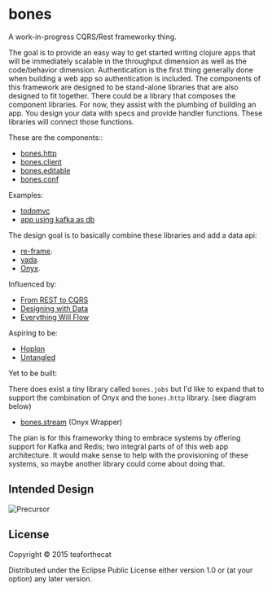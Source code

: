 # bones

A work-in-progress CQRS/Rest frameworky thing.

The goal is to provide an easy way to get started writing clojure apps that will
be immediately scalable in the throughput dimension as well as the code/behavior
dimension. Authentication is the first thing generally done when building a web
app so authentication is included. The components of this framework are designed
to be stand-alone libraries that are also designed to fit together. There could
be a library that composes the component libraries. For now, they assist with
the plumbing of building an app. You design your data with specs and provide
handler functions. These libraries will connect those functions.

These are the components::

- [bones.http](https://github.com/teaforthecat/bones-http)
- [bones.client](https://github.com/teaforthecat/bones-client)
- [bones.editable](https://github.com/teaforthecat/bones-editable)
- [bones.conf](https://github.com/teaforthecat/bones-conf)

Examples:

- [todomvc](https://github.com/teaforthecat/bones-todomvc)
- [app using kafka as db](https://github.com/teaforthecat/weather-report)

The design goal is to basically combine these libraries and add a data api:

- [re-frame](https://github.com/Day8/re-frame).
- [yada](https://github.com/juxt/yada).
- [Onyx](https://github.com/onyx-platform/onyx).


Influenced by:

- [From REST to CQRS](https://www.youtube.com/watch?v=qDNPQo9UmJA)
- [Designing with Data](https://www.youtube.com/watch?v=kP8wImz-x4w)
- [Everything Will Flow](https://www.youtube.com/watch?v=1bNOO3xxMc0)

Aspiring to be:

- [Hoplon](http://hoplon.io/)
- [Untangled](http://untangled-web.github.io/untangled/)


Yet to be built:

There does exist a tiny library called `bones.jobs` but I'd like to expand that
to support the combination of Onyx and the `bones.http` library. (see diagram below)

- [bones.stream](#) (Onyx Wrapper)

The plan is for this frameworky thing to embrace systems by offering support
for Kafka and Redis; two integral parts of of this web app architecture. It
would make sense to help with the provisioning of these systems, so maybe
another library could come about doing that.




## Intended Design


![Precursor](https://precursorapp.com/document/Bones-Architecture-17592205334814.svg?auth-token=)


## License

Copyright © 2015 teaforthecat

Distributed under the Eclipse Public License either version 1.0 or (at
your option) any later version.
